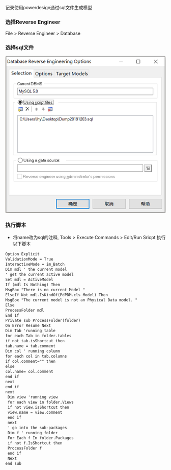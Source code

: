 记录使用powerdesign通过sql文件生成模型

### 选择Reverse Engineer
File > Reverse Engineer > Database

### 选择sql文件
![选择sql文件](/images/database/2020-05-11-1.png)

### 执行脚本
+ 将name改为sql的注释, Tools > Execute Commands > Edit/Run Sricpt 执行以下脚本

```
Option Explicit
ValidationMode = True
InteractiveMode = im_Batch
Dim mdl ' the current model
' get the current active model
Set mdl = ActiveModel
If (mdl Is Nothing) Then
MsgBox "There is no current Model "
ElseIf Not mdl.IsKindOf(PdPDM.cls_Model) Then
MsgBox "The current model is not an Physical Data model. "
Else
ProcessFolder mdl
End If
Private sub ProcessFolder(folder)
On Error Resume Next
Dim Tab 'running table
for each Tab in folder.tables
if not tab.isShortcut then
tab.name = tab.comment
Dim col ' running column
for each col in tab.columns
if col.comment="" then
else
col.name= col.comment
end if
next
end if
next
 Dim view 'running view
 for each view in folder.Views
 if not view.isShortcut then
 view.name = view.comment
 end if
 next
 ' go into the sub-packages 
 Dim f ' running folder 
 For Each f In folder.Packages
 if not f.IsShortcut then
 ProcessFolder f
 end if
 Next
end sub
```

